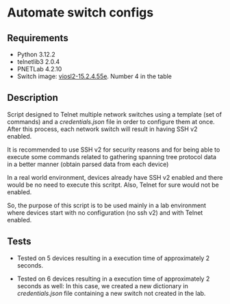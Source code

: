 # Automate switch configs

## Requirements

- Python 3.12.2
- telnetlib3 2.0.4
- PNETLab 4.2.10
- Switch image: [viosl2-15.2.4.55e](https://github.com/mvarrone/stp-project/tree/master/backend/tested_switch_images). Number 4 in the table

## Description

Script designed to Telnet multiple network switches using a template (set of commands) and a *credentials.json* file in order to configure them at once. After this process, each network switch will result in having SSH v2 enabled. 

It is recommended to use SSH v2 for security reasons and for being able to execute some commands related to gathering spanning tree protocol data in a better manner (obtain parsed data from each device)

In a real world environment, devices already have SSH v2 enabled and there would be no need to execute this scritpt. Also, Telnet for sure would not be enabled.

So, the purpose of this script is to be used mainly in a lab environment where devices start with no configuration (no ssh v2) and with Telnet enabled. 

## Tests

- Tested on 5 devices resulting in a execution time of approximately 2 seconds.

- Tested on 6 devices resulting in a execution time of approximately 2 seconds as well: In this case, we created a new dictionary in *credentials.json* file containing a new switch not created in the lab.